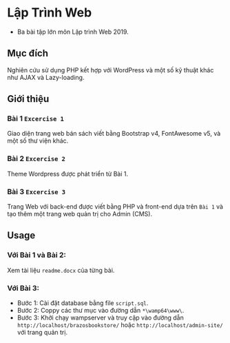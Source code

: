 # Lập Trình Web
  - Ba bài tập lớn môn Lập trình Web 2019.
## Mục đích
Nghiên cứu sử dụng PHP kết hợp với WordPress và một số kỹ thuật khác như AJAX và Lazy-loading.
## Giới thiệu
### Bài 1 `Excercise 1`
Giao diện trang web bán sách viết bằng Bootstrap v4, FontAwesome v5, và một số thư viện khác.
### Bài 2 `Excercise 2`
Theme Wordpress được phát triển từ Bài 1.
### Bài 3 `Excercise 3`
Trang Web với back-end được viết bằng PHP và front-end dựa trên `Bài 1` và tạo thêm một trang web quản trị cho Admin (CMS).
## Usage
### Với Bài 1 và Bài 2:
Xem tài liệu `readme.docx` của từng bài.
### Với Bài 3:
- Bước 1: 
Cài đặt database bằng file `script.sql`.
- Bước 2: 
Coppy các thư mục vào đường dẫn `*\wamp64\www\`.
- Bước 3:
Khởi chạy wampserver và truy cập vào đường dẫn `http://localhost/brazosbookstore/` hoặc `http://localhost/admin-site/` với trang quản trị.
